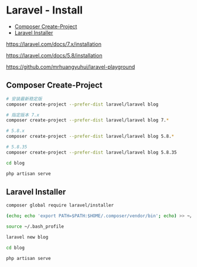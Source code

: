 <!-- #laravel-install -->
<!-- omit in toc -->
# Laravel - Install

- [Composer Create-Project](#composer-create-project)
- [Laravel Installer](#laravel-installer)

<https://laravel.com/docs/7.x/installation>

<https://laravel.com/docs/5.8/installation>

<https://github.com/mrhuangyuhui/laravel-playground>

## Composer Create-Project

```bash
# 安装最新稳定版
composer create-project --prefer-dist laravel/laravel blog

# 指定版本 7.x
composer create-project --prefer-dist laravel/laravel blog 7.*

# 5.8.x
composer create-project --prefer-dist laravel/laravel blog 5.8.*

# 5.8.35
composer create-project --prefer-dist laravel/laravel blog 5.8.35
```

```bash
cd blog

php artisan serve
```

## Laravel Installer

```bash
composer global require laravel/installer
```

```bash
(echo; echo 'export PATH=$PATH:$HOME/.composer/vendor/bin'; echo) >> ~/.bash_profile

source ~/.bash_profile
```

```bash
laravel new blog

cd blog

php artisan serve
```
